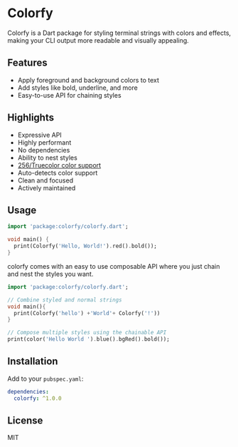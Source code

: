 # Colorfy

Colorfy is a Dart package for styling terminal strings with colors and effects, making your CLI output more readable and visually appealing.

## Features

- Apply foreground and background colors to text
- Add styles like bold, underline, and more
- Easy-to-use API for chaining styles

## Highlights

- Expressive API
- Highly performant
- No dependencies
- Ability to nest styles
- [256/Truecolor color support](#256-and-truecolor-color-support)
- Auto-detects color support
- Clean and focused
- Actively maintained

## Usage

```dart
import 'package:colorfy/colorfy.dart';

void main() {
  print(Colorfy('Hello, World!').red().bold());
}
```

colorfy comes with an easy to use composable API where you just chain and nest the styles you want.

```dart
import 'package:colorfy/colorfy.dart';

// Combine styled and normal strings
void main(){
  print(Colorfy('hello') +'World'+ Colorfy('!'))
}

// Compose multiple styles using the chainable API
print(color('Hello World ').blue().bgRed().bold());


```

## Installation

Add to your `pubspec.yaml`:

```yaml
dependencies:
  colorfy: ^1.0.0
```

## License

MIT
